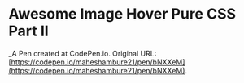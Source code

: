# Awesome Image Hover Pure CSS Part II
 _A Pen created at CodePen.io. Original URL: [https://codepen.io/maheshambure21/pen/bNXXeM](https://codepen.io/maheshambure21/pen/bNXXeM).

 
